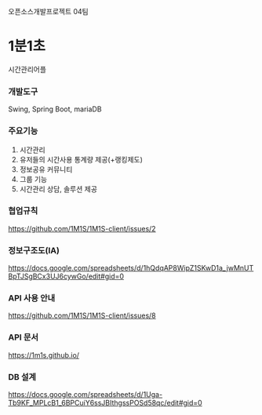오픈소스개발프로젝트 04팀

# 1분1초
시간관리어플
### 개발도구
Swing, Spring Boot, mariaDB
### 주요기능
1. 시간관리
2. 유저들의 시간사용 통계량 제공(+랭킹제도)
3. 정보공유 커뮤니티
4. 그룹 기능
5. 시간관리 상담, 솔루션 제공
### 협업규칙
https://github.com/1M1S/1M1S-client/issues/2
### 정보구조도(IA)
https://docs.google.com/spreadsheets/d/1hQdqAP8WipZ1SKwD1a_jwMnUTBpTJSgBCx3UJ6cywGo/edit#gid=0
### API 사용 안내
https://github.com/1M1S/1M1S-client/issues/8
### API 문서
https://1m1s.github.io/
### DB 설계
https://docs.google.com/spreadsheets/d/1Uga-Tb9KF_MPLcB1_6BPCuiY6ssJBIthgssPOSd58qc/edit#gid=0
